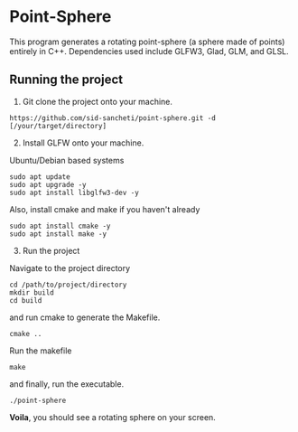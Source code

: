 # Point-Sphere

This program generates a rotating point-sphere (a sphere made of points) entirely in C++.
Dependencies used include GLFW3, Glad, GLM, and GLSL.


## Running the project
1. Git clone the project onto your machine.
```
https://github.com/sid-sancheti/point-sphere.git -d [/your/target/directory]
```
2. Install GLFW onto your machine.

Ubuntu/Debian based systems
```
sudo apt update
sudo apt upgrade -y
sudo apt install libglfw3-dev -y
```
Also, install cmake and make if you haven't already
```
sudo apt install cmake -y
sudo apt install make -y
```

3. Run the project

Navigate to the project directory
```
cd /path/to/project/directory
mkdir build
cd build
```

and run cmake to generate the Makefile.
```
cmake ..
```
Run the makefile
```
make
```
and finally, run the executable.
```
./point-sphere
```
**Voila**, you should see a rotating sphere on your screen.
